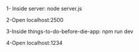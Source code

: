 1- Inside server: node server.js

2-Open localhost:2500

3-Inside things-to-do-before-die-app: npm run dev

4-Open localhost:1234
